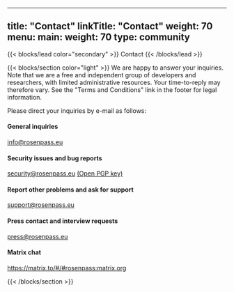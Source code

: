 
---
title: "Contact"
linkTitle: "Contact"
weight: 70
menu:
  main:
    weight: 70
type: community
---

{{< blocks/lead color="secondary" >}}
Contact
{{< /blocks/lead >}}

{{< blocks/section color="light" >}}
We are happy to answer your inquiries. Note that we are a free and independent group of developers and researchers, with limited administrative resources. Your time-to-reply may therefore vary.
See the "Terms and Conditions" link in the footer for legal information.

Please direct your inquiries by e-mail as follows:

#### General inquiries

info@rosenpass.eu

#### Security issues and bug reports

security@rosenpass.eu [(Open PGP key)](/keys/security@rosenpass.eu.pub)

#### Report other problems and ask for support

support@rosenpass.eu

#### Press contact and interview requests

press@rosenpass.eu

#### Matrix chat

https://matrix.to/#/#rosenpass:matrix.org

{{< /blocks/section >}}